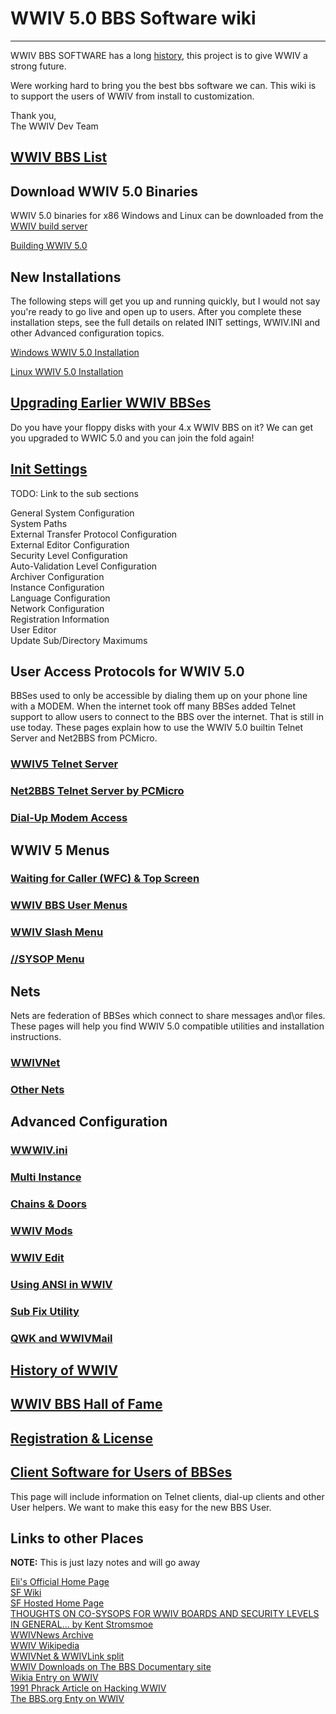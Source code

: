 
# WWIV 5.0 BBS Software wiki
***

WWIV BBS SOFTWARE has a long [history](wwivhistory), this project is to give WWIV a strong future.

Were working hard to bring you the best bbs software we can. This wiki is to support the users of WWIV from install to customization.

Thank you,  
The WWIV Dev Team 

## [WWIV BBS List](http://wwivbbs.com/bbslist/)

## Download WWIV 5.0 Binaries

WWIV 5.0 binaries for x86 Windows and Linux can be downloaded from
the [WWIV build server](http://build.wwiv.us/job/wwiv/)

[Building WWIV 5.0](buildwwiv5)

## New Installations

The following steps will get you up and running quickly, but I would not say
you're ready to go live and open up to users. After you complete these installation 
steps, see the full details on related INIT settings, WWIV.INI and other Advanced 
configuration topics.

[Windows WWIV 5.0 Installation](installwindows)

[Linux WWIV 5.0 Installation](installlinux)

## [Upgrading Earlier WWIV BBSes](wwivupgrade)
Do you have your floppy disks with your 4.x WWIV BBS on it? We can get you upgraded to WWIC 5.0 
and you can join the fold again!

## [Init Settings](init)

TODO: Link to the sub sections

General System Configuration  
System Paths  
External Transfer Protocol Configuration  
External Editor Configuration  
Security Level Configuration  
Auto-Validation Level Configuration  
Archiver Configuration  
Instance Configuration  
Language Configuration  
Network Configuration  
Registration Information  
User Editor  
Update Sub/Directory Maximums

## User Access Protocols for WWIV 5.0  
BBSes used to only be accessible by dialing them up on your phone line with a MODEM. When 
the internet took off many BBSes added Telnet support to allow users to connect to the BBS
over the internet. That is still in use today. These pages explain how to use the WWIV 5.0 
builtin Telnet Server and Net2BBS from PCMicro.
### [WWIV5 Telnet Server](wwwiv5telnetserver)
### [Net2BBS Telnet Server by PCMicro](net2bbs)
### [Dial-Up Modem Access](dialup)

## WWIV 5 Menus  

### [Waiting for Caller (WFC) & Top Screen](wfctop)  
### [WWIV BBS User Menus](menumain)  
### [WWIV Slash Menu](menuslash)  
### [//SYSOP Menu](menusysop)

## Nets
Nets are federation of BBSes which connect to share messages and\or files. 
These pages will help you find WWIV 5.0 compatible utilities and installation instructions.
### [WWIVNet](wwivnet)  
### [Other Nets](othernets)  

## Advanced Configuration

### [WWWIV.ini](wwivini)  
### [Multi Instance](multinode)  
### [Chains & Doors](doors)  
### [WWIV Mods](mods)  
### [WWIV Edit](wwwivedit)  
### [Using ANSI in WWIV](ansi)
### [Sub Fix Utility](fix)
### [QWK and WWIVMail](qwkwwivmail)

## [History of WWIV](wwivhistory)
## [WWIV BBS Hall of Fame](wwivHOF)

## [Registration & License](license)

## [Client Software for Users of BBSes](clients)
This page will include information on Telnet clients, dial-up clients
and other User helpers. We want to make this easy for the new BBS User.

## Links to other Places
**NOTE:** This is just lazy notes and will go away

[Eli's Official Home Page](http://wwivbbs.com/)  
[SF Wiki](http://sourceforge.net/p/wwiv/wiki/Home/)  
[SF Hosted Home Page](http://wwiv.sourceforge.net/)  
[THOUGHTS ON CO-SYSOPS FOR WWIV BOARDS AND SECURITY LEVELS IN GENERAL...
 by Kent Stromsmoe](http://www.textfiles.com/bbs/cosysop.txt)  
[WWIVNews Archive](http://www.textfiles.com/bbs/WWIVNEWS)  
[WWIV Wikipedia](https://en.wikipedia.org/wiki/WWIV)  
[WWIVNet & WWIVLink split](http://www.bbsdocumentary.com/library/CONTROVERSY/EVENTS/WWIVWAR/)  
[WWIV Downloads on The BBS Documentary site](http://software.bbsdocumentary.com/IBM/DOS/WWIV/)  
[Wikia Entry on WWIV](http://bbs.wikia.com/wiki/WWIV)  
[1991 Phrack Article on Hacking WWIV](http://phrack.org/issues/34/5.html)  
[The BBS.org Enty on WWIV](http://sysopscorner.thebbs.org/wwiv.html)  